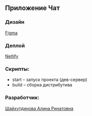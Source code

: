 ## Приложение Чат

### Дизайн
[Figma](https://www.figma.com/file/WVvYZRy8t0ON5iT4JehrOz/Practicum-Chat?node-id=0%3A1)

### Деплой
[Netlify](https://poetic-fudge-5dedb2.netlify.app)

### Скрипты:
* start – запуск проекта (дев-сервер)
* build – сборка дистрибутива

### Разработчик:
[Шайхутдинова Алина Ринатовна](https://github.com/alinshay)
